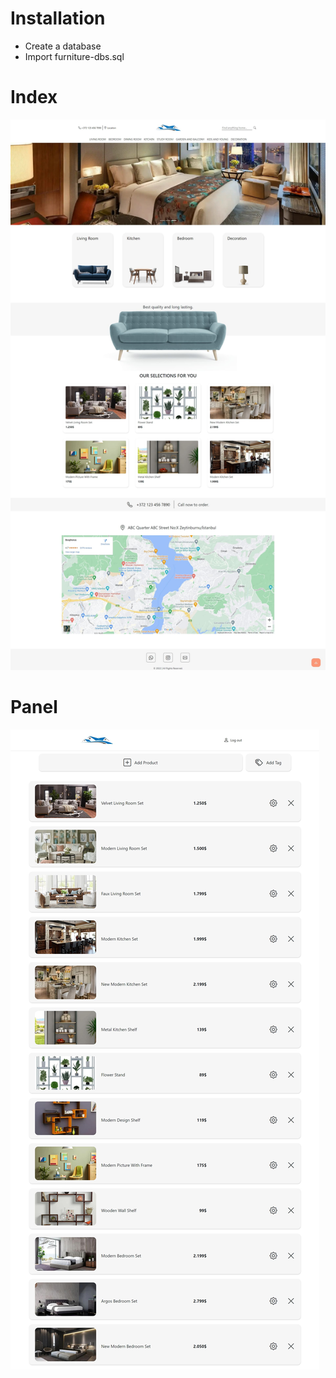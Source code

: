 # Installation

+ Create a database
+ Import furniture-dbs.sql

# Index
![Index](./index-fullpage.jpg)

# Panel
![Panel](./panel-fullpage.jpg)
